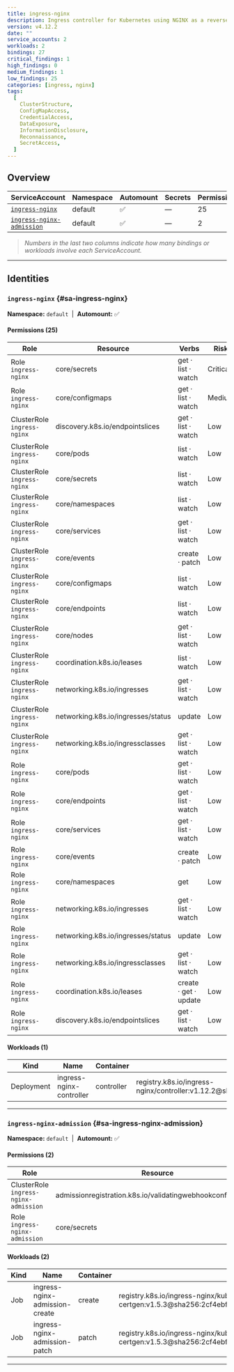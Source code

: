 ```yaml
---
title: ingress-nginx
description: Ingress controller for Kubernetes using NGINX as a reverse proxy and load balancer
version: v4.12.2
date: ""
service_accounts: 2
workloads: 2
bindings: 27
critical_findings: 1
high_findings: 0
medium_findings: 1
low_findings: 25
categories: [ingress, nginx]
tags:
  [
    ClusterStructure,
    ConfigMapAccess,
    CredentialAccess,
    DataExposure,
    InformationDisclosure,
    Reconnaissance,
    SecretAccess,
  ]
---
```


## Overview

| ServiceAccount                                           | Namespace | Automount | Secrets | Permissions | Workloads |
| -------------------------------------------------------- | --------- | --------- | ------- | ----------- | --------- |
| [`ingress-nginx`](#sa-ingress-nginx)                     | default   | ✅        | —       | 25          | 1         |
| [`ingress-nginx-admission`](#sa-ingress-nginx-admission) | default   | ✅        | —       | 2           | 2         |

> _Numbers in the last two columns indicate how many bindings or workloads involve each ServiceAccount._

---

## Identities

### `ingress-nginx` {#sa-ingress-nginx}

**Namespace:** `default` &nbsp;|&nbsp; **Automount:** ✅

#### Permissions (25)

| Role                        | Resource                           | Verbs                 | Risk     |
| --------------------------- | ---------------------------------- | --------------------- | -------- |
| Role `ingress-nginx`        | core/secrets                       | get · list · watch    | Critical |
| Role `ingress-nginx`        | core/configmaps                    | get · list · watch    | Medium   |
| ClusterRole `ingress-nginx` | discovery.k8s.io/endpointslices    | get · list · watch    | Low      |
| ClusterRole `ingress-nginx` | core/pods                          | list · watch          | Low      |
| ClusterRole `ingress-nginx` | core/secrets                       | list · watch          | Low      |
| ClusterRole `ingress-nginx` | core/namespaces                    | list · watch          | Low      |
| ClusterRole `ingress-nginx` | core/services                      | get · list · watch    | Low      |
| ClusterRole `ingress-nginx` | core/events                        | create · patch        | Low      |
| ClusterRole `ingress-nginx` | core/configmaps                    | list · watch          | Low      |
| ClusterRole `ingress-nginx` | core/endpoints                     | list · watch          | Low      |
| ClusterRole `ingress-nginx` | core/nodes                         | get · list · watch    | Low      |
| ClusterRole `ingress-nginx` | coordination.k8s.io/leases         | list · watch          | Low      |
| ClusterRole `ingress-nginx` | networking.k8s.io/ingresses        | get · list · watch    | Low      |
| ClusterRole `ingress-nginx` | networking.k8s.io/ingresses/status | update                | Low      |
| ClusterRole `ingress-nginx` | networking.k8s.io/ingressclasses   | get · list · watch    | Low      |
| Role `ingress-nginx`        | core/pods                          | get · list · watch    | Low      |
| Role `ingress-nginx`        | core/endpoints                     | get · list · watch    | Low      |
| Role `ingress-nginx`        | core/services                      | get · list · watch    | Low      |
| Role `ingress-nginx`        | core/events                        | create · patch        | Low      |
| Role `ingress-nginx`        | core/namespaces                    | get                   | Low      |
| Role `ingress-nginx`        | networking.k8s.io/ingresses        | get · list · watch    | Low      |
| Role `ingress-nginx`        | networking.k8s.io/ingresses/status | update                | Low      |
| Role `ingress-nginx`        | networking.k8s.io/ingressclasses   | get · list · watch    | Low      |
| Role `ingress-nginx`        | coordination.k8s.io/leases         | create · get · update | Low      |
| Role `ingress-nginx`        | discovery.k8s.io/endpointslices    | get · list · watch    | Low      |

#### Workloads (1)

| Kind       | Name                     | Container  | Image                                                                                                                    |
| ---------- | ------------------------ | ---------- | ------------------------------------------------------------------------------------------------------------------------ |
| Deployment | ingress-nginx-controller | controller | registry.k8s.io/ingress-nginx/controller:v1.12.2@sha256:03497ee984628e95eca9b2279e3f3a3c1685dd48635479e627d219f00c8eefa9 |

---

### `ingress-nginx-admission` {#sa-ingress-nginx-admission}

**Namespace:** `default` &nbsp;|&nbsp; **Automount:** ✅

#### Permissions (2)

| Role                                  | Resource                                                     | Verbs        | Risk |
| ------------------------------------- | ------------------------------------------------------------ | ------------ | ---- |
| ClusterRole `ingress-nginx-admission` | admissionregistration.k8s.io/validatingwebhookconfigurations | get · update | Low  |
| Role `ingress-nginx-admission`        | core/secrets                                                 | create · get | Low  |

#### Workloads (2)

| Kind | Name                           | Container | Image                                                                                                                             |
| ---- | ------------------------------ | --------- | --------------------------------------------------------------------------------------------------------------------------------- |
| Job  | ingress-nginx-admission-create | create    | registry.k8s.io/ingress-nginx/kube-webhook-certgen:v1.5.3@sha256:2cf4ebfa82a37c357455458f6dfc334aea1392d508270b2517795a9933a02524 |
| Job  | ingress-nginx-admission-patch  | patch     | registry.k8s.io/ingress-nginx/kube-webhook-certgen:v1.5.3@sha256:2cf4ebfa82a37c357455458f6dfc334aea1392d508270b2517795a9933a02524 |

---
